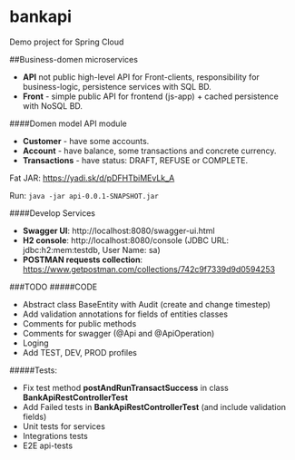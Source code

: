 # bankapi
Demo project for Spring Cloud

##Business-domen microservices 
* **API** not public high-level API for Front-clients, responsibility for business-logic, persistence services with SQL BD.
* **Front** - simple public API for frontend (js-app) + caсhed persistence with NoSQL BD.

####Domen model API module
* **Customer** - have some accounts.
* **Account** - have balance, some transactions and concrete currency. 
* **Transactions** - have status: DRAFT, REFUSE or COMPLETE.

Fat JAR: https://yadi.sk/d/pDFHTbiMEvLk_A

Run: `java -jar api-0.0.1-SNAPSHOT.jar`

####Develop Services
* **Swagger UI**: http://localhost:8080/swagger-ui.html
* **H2 console**: http://localhost:8080/console (JDBC URL: jdbc:h2:mem:testdb,  User Name: sa)
* **POSTMAN requests collection**: 
https://www.getpostman.com/collections/742c9f7339d9d0594253

###TODO
#####CODE
* Abstract class BaseEntity with Audit (create and change timestep)
* Add validation annotations for fields of entities classes
* Comments for public methods
* Comments for swagger (@Api and @ApiOperation)
* Loging
* Add TEST, DEV, PROD profiles

#####Tests:
* Fix test method **postAndRunTransactSuccess** in class **BankApiRestControllerTest**
* Add Failed tests in **BankApiRestControllerTest** (and include validation fields)
* Unit tests for services
* Integrations tests 
* E2E api-tests
